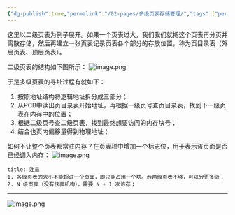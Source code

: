 ```yaml
---
{"dg-publish":true,"permalink":"/02-pages/多级页表存储管理/","tags":["personal/blog","os"]}
---
```


这里以二级页表为例子展开。如果一个页表过大，我们我们就把这个页表再分页并离散存储，然后再建立一张页表记录页表各个部分的存放位置，称为页目录表（外层页表、顶层页表）。

二级页表的结构如下图所示：
![image.png](https://yelanyanyu-img-bed.oss-cn-hangzhou.aliyuncs.com/img/blog/2024/09/20240913194402.png)

于是多级页表的寻址过程有就如下：
 1. 按照地址结构将逻辑地址拆分成三部分；
 2. 从PCB中读出页目录表开始地址，再根据一级页号查页目录表，找到下一级页表在内存中的位置；
 3. 根据二级页号查二级页表，找到最终想要访问的内存块号；
 4. 结合也页内偏移量得到物理地址；

如何不让整个页表都常驻内存？在页表项中增加一个标志位，用于表示该页面是否已经调入内存：
![image.png](https://yelanyanyu-img-bed.oss-cn-hangzhou.aliyuncs.com/img/blog/2024/09/20240913195510.png)

```ad-tip
title: 注意
1. 各级页表的大小不能超过一个页面，即只能占用一个块。若两级页表不够，可以分更多级；
2. N 级页表（没有快表机构），需要 N + 1 次访存；
```

***

![image.png](https://yelanyanyu-img-bed.oss-cn-hangzhou.aliyuncs.com/img/blog/2024/09/20240913200425.png)

